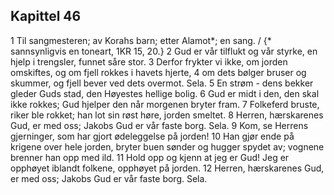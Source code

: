 ## Kapittel 46

1 Til sangmesteren; av Korahs barn; etter Alamot*; en sang. / {* sannsynligvis en toneart, 1KR 15, 20.}
2 Gud er vår tilflukt og vår styrke, en hjelp i trengsler, funnet såre stor.
3 Derfor frykter vi ikke, om jorden omskiftes, og om fjell rokkes i havets hjerte,
4 om dets bølger bruser og skummer, og fjell bever ved dets overmot. Sela.
5 En strøm - dens bekker gleder Guds stad, den Høyestes hellige bolig.
6 Gud er midt i den, den skal ikke rokkes; Gud hjelper den når morgenen bryter fram.
7 Folkeferd bruste, riker ble rokket; han lot sin røst høre, jorden smeltet.
8 Herren, hærskarenes Gud, er med oss; Jakobs Gud er vår faste borg. Sela.
9 Kom, se Herrens gjerninger, som har gjort ødeleggelse på jorden!
10 Han gjør ende på krigene over hele jorden, bryter buen sønder og hugger spydet av; vognene brenner han opp med ild.
11 Hold opp og kjenn at jeg er Gud! Jeg er opphøyet iblandt folkene, opphøyet på jorden.
12 Herren, hærskarenes Gud, er med oss; Jakobs Gud er vår faste borg. Sela.
